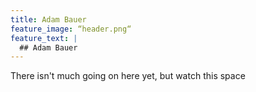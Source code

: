 ```yaml
---
title: Adam Bauer
feature_image: “header.png“
feature_text: |
  ## Adam Bauer
---
```


There isn't much going on here yet, but watch this space
